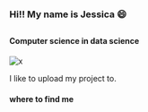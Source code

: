 ### Hi!! My name is Jessica 😄
##

#### Computer science in data science
![x](images/x.jpg)

 
I like to upload my project to.


#### where to find me


